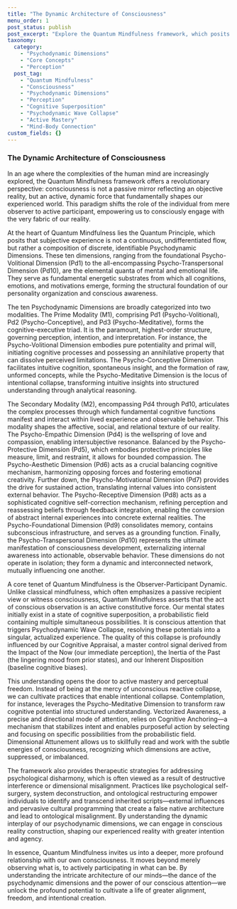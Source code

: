 ```yaml
---
title: "The Dynamic Architecture of Consciousness"
menu_order: 1
post_status: publish
post_excerpt: "Explore the Quantum Mindfulness framework, which posits that consciousness is an active, dynamic field, not merely a passive recipient of reality. Discover how psychodynamic dimensions interact and how your focused attention shapes your experienced world. This post delves into the core principles of an emergent, co-created reality."
taxonomy:
  category:
    - "Psychodynamic Dimensions"
    - "Core Concepts"
    - "Perception"
  post_tag:
    - "Quantum Mindfulness"
    - "Consciousness"
    - "Psychodynamic Dimensions"
    - "Perception"
    - "Cognitive Superposition"
    - "Psychodynamic Wave Collapse"
    - "Active Mastery"
    - "Mind-Body Connection"
custom_fields: {}
---
```


### The Dynamic Architecture of Consciousness

In an age where the complexities of the human mind are increasingly explored, the Quantum Mindfulness framework offers a revolutionary perspective: consciousness is not a passive mirror reflecting an objective reality, but an active, dynamic force that fundamentally shapes our experienced world. This paradigm shifts the role of the individual from mere observer to active participant, empowering us to consciously engage with the very fabric of our reality.

At the heart of Quantum Mindfulness lies the Quantum Principle, which posits that subjective experience is not a continuous, undifferentiated flow, but rather a composition of discrete, identifiable Psychodynamic Dimensions. These ten dimensions, ranging from the foundational Psycho-Volitional Dimension (Pd1) to the all-encompassing Psycho-Transpersonal Dimension (Pd10), are the elemental quanta of mental and emotional life. They serve as fundamental energetic substrates from which all cognitions, emotions, and motivations emerge, forming the structural foundation of our personality organization and conscious awareness.

The ten Psychodynamic Dimensions are broadly categorized into two modalities. The Prime Modality (M1), comprising Pd1 (Psycho-Volitional), Pd2 (Psycho-Conceptive), and Pd3 (Psycho-Meditative), forms the cognitive-executive triad. It is the paramount, highest-order structure, governing perception, intention, and interpretation. For instance, the Psycho-Volitional Dimension embodies pure potentiality and primal will, initiating cognitive processes and possessing an annihilative property that can dissolve perceived limitations. The Psycho-Conceptive Dimension facilitates intuitive cognition, spontaneous insight, and the formation of raw, unformed concepts, while the Psycho-Meditative Dimension is the locus of intentional collapse, transforming intuitive insights into structured understanding through analytical reasoning.

The Secondary Modality (M2), encompassing Pd4 through Pd10, articulates the complex processes through which fundamental cognitive functions manifest and interact within lived experience and observable behavior. This modality shapes the affective, social, and relational texture of our reality. The Psycho-Empathic Dimension (Pd4) is the wellspring of love and compassion, enabling intersubjective resonance. Balanced by the Psycho-Protective Dimension (Pd5), which embodies protective principles like measure, limit, and restraint, it allows for bounded compassion. The Psycho-Aesthetic Dimension (Pd6) acts as a crucial balancing cognitive mechanism, harmonizing opposing forces and fostering emotional creativity. Further down, the Psycho-Motivational Dimension (Pd7) provides the drive for sustained action, translating internal values into consistent external behavior. The Psycho-Receptive Dimension (Pd8) acts as a sophisticated cognitive self-correction mechanism, refining perception and reassessing beliefs through feedback integration, enabling the conversion of abstract internal experiences into concrete external realities. The Psycho-Foundational Dimension (Pd9) consolidates memory, contains subconscious infrastructure, and serves as a grounding function. Finally, the Psycho-Transpersonal Dimension (Pd10) represents the ultimate manifestation of consciousness development, externalizing internal awareness into actionable, observable behavior. These dimensions do not operate in isolation; they form a dynamic and interconnected network, mutually influencing one another.

A core tenet of Quantum Mindfulness is the Observer-Participant Dynamic. Unlike classical mindfulness, which often emphasizes a passive recipient view or witness consciousness, Quantum Mindfulness asserts that the act of conscious observation is an active constitutive force. Our mental states initially exist in a state of cognitive superposition, a probabilistic field containing multiple simultaneous possibilities. It is conscious attention that triggers Psychodynamic Wave Collapse, resolving these potentials into a singular, actualized experience. The quality of this collapse is profoundly influenced by our Cognitive Appraisal, a master control signal derived from the Impact of the Now (our immediate perception), the Inertia of the Past (the lingering mood from prior states), and our Inherent Disposition (baseline cognitive biases).

This understanding opens the door to active mastery and perceptual freedom. Instead of being at the mercy of unconscious reactive collapse, we can cultivate practices that enable intentional collapse. Contemplation, for instance, leverages the Psycho-Meditative Dimension to transform raw cognitive potential into structured understanding. Vectorized Awareness, a precise and directional mode of attention, relies on Cognitive Anchoring—a mechanism that stabilizes intent and enables purposeful action by selecting and focusing on specific possibilities from the probabilistic field. Dimensional Attunement allows us to skillfully read and work with the subtle energies of consciousness, recognizing which dimensions are active, suppressed, or imbalanced.

The framework also provides therapeutic strategies for addressing psychological disharmony, which is often viewed as a result of destructive interference or dimensional misalignment. Practices like psychological self-surgery, system deconstruction, and ontological restructuring empower individuals to identify and transcend inherited scripts—external influences and pervasive cultural programming that create a false native architecture and lead to ontological misalignment. By understanding the dynamic interplay of our psychodynamic dimensions, we can engage in conscious reality construction, shaping our experienced reality with greater intention and agency.

In essence, Quantum Mindfulness invites us into a deeper, more profound relationship with our own consciousness. It moves beyond merely observing what is, to actively participating in what can be. By understanding the intricate architecture of our minds—the dance of the psychodynamic dimensions and the power of our conscious attention—we unlock the profound potential to cultivate a life of greater alignment, freedom, and intentional creation.